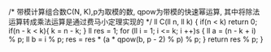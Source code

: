 /* 带模计算组合数C(N, K),p为取模的数, qpow为带模的快速幂运算, 其中将除法运算转成乘法运算是通过费马小定理实现的 */
ll C(ll n, ll k)
{
    if(n < k) return 0;
    if(n - k < k){
        k = n - k;
    }
    ll res = 1;
    for (ll i = 1; i <= k; i ++)s
    {
        ll a = (n - k + i) % p;
        ll b = i % p;
        res = res * (a * qpow(b, p - 2) % p) % p;
    }
    return res % p;
}